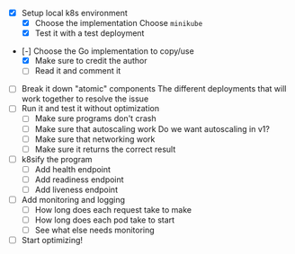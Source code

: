 - [x] Setup local k8s environment
    - [x] Choose the implementation
      Choose `minikube`
    - [x] Test it with a test deployment
- [-] Choose the Go implementation to copy/use
    - [x] Make sure to credit the author
    - [ ] Read it and comment it
- [ ] Break it down "atomic" components
  The different deployments that will work together to resolve the issue
- [ ] Run it and test it without optimization
    - [ ] Make sure programs don't crash
    - [ ] Make sure that autoscaling work
      Do we want autoscaling in v1?
    - [ ] Make sure that networking work
    - [ ] Make sure it returns the correct result
- [ ] k8sify the program
    - [ ] Add health endpoint
    - [ ] Add readiness endpoint
    - [ ] Add liveness endpoint
- [ ] Add monitoring and logging
    - [ ] How long does each request take to make
    - [ ] How long does each pod take to start
    - [ ] See what else needs monitoring
- [ ] Start optimizing!
